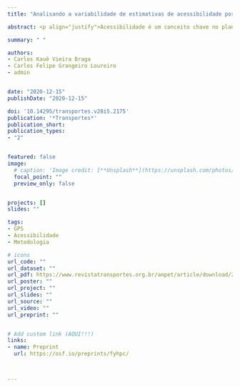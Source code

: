 ```yaml
---
title: "Analisando a variabilidade de estimativas de acessibilidade por transporte público a partir de dados de GPS"

abstract: <p align="justify">Acessibilidade é um conceito chave no planejamento integrado dos transportes e uso do solo. Dados de General Transit Feed Specification (GTFS) têm sido usados com sucesso nos últimos anos como insumo na mensuração dos níveis de acessibilidade, mas são baseadas em viagens programadas de transporte público para estimar tempos de viagem entre pares origem-destino. Por outro lado, dados de GPS têm sido aplicados na atualização de tabelas horárias de viagens realizadas, embora com limitações metodológicas e computacionais, baseando-se em medidas de tendência central dos tempos de viagem para recompor o arquivo GTFS. Usando um mês de dados de GPS dos ônibus em Fortaleza, analisou-se a variabilidade da acessibilidade a partir dos tempos de viagem observados, calculados considerando sua dispersão. Os resultados demonstram que há variabilidade significativa na estimação dos indicadores de acessibilidade, tanto no espaço como entre atividades de trabalho e educação, podendo impactar na avaliação de intervenções no sistema de transportes.</p>

summary: " "

authors:
- Carlos Kauê Vieira Braga
- Carlos Felipe Grangeiro Loureiro
- admin


date: "2020-12-15"
publishDate: "2020-12-15"

doi: '10.14295/transportes.v28i5.2175'
publication: '*Transportes*'
publication_short:
publication_types:
- "2"


featured: false
image:
  # caption: 'Image credit: [**Unsplash**](https://unsplash.com/photos/jdD8gXaTZsc)'
  focal_point: ""
  preview_only: false


projects: []
slides: ""

tags:
- GPS
- Acessibilidade
- Metodologia

# icons
url_code: ""
url_dataset: ""
url_pdf: https://www.revistatransportes.org.br/anpet/article/download/2175/862
url_poster: ""
url_project: ""
url_slides: ""
url_source: ""
url_video: ""
url_preprint: ""


# Add custom link (AQUI!!!)
links:
- name: Preprint
  url: https://osf.io/preprints/fyhpc/



---
```


